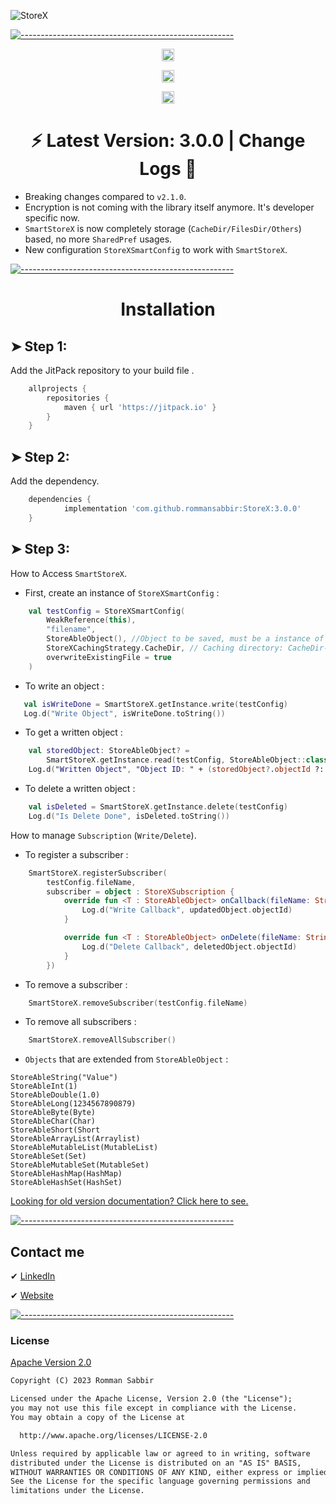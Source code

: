 ![StoreX](https://github.com/rommansabbir/StoreX/blob/master/art/storex_logo.png)

[![-----------------------------------------------------](https://raw.githubusercontent.com/andreasbm/readme/master/assets/lines/colored.png)](#getting-started-quick)

 <p align="center">
    <a href="https://android-arsenal.com/details/1/8362"><img alt="Maintained" src="https://img.shields.io/badge/Android%20Arsenal-StoreX-green.svg?style=flat" height="20"/></a>
</p>

 <p align="center">
     <a href="https://github.com/rommansabbir/StoreX"><img alt="Maintained" src="https://img.shields.io/badge/Maintained_Actively%3F-Yes-green.svg" height="20"/></a>
</p>

 <p align="center">
     <a href="https://jitpack.io/#rommansabbir/StoreX"><img alt="JitPack" src="https://img.shields.io/badge/JitPack-Yes-green.svg?style=flat" height="20"/></a>
</p>

<h1 align="center"> ⚡ Latest Version: 3.0.0 | Change Logs 🔰</h1>

- Breaking changes compared to `v2.1.0`.
- Encryption is not coming with the library itself anymore. It's developer specific now.
- `SmartStoreX` is now completely storage (`CacheDir/FilesDir/Others`) based, no more `SharedPref` usages.
- New configuration `StoreXSmartConfig` to work with `SmartStoreX`.

[![-----------------------------------------------------](https://raw.githubusercontent.com/andreasbm/readme/master/assets/lines/colored.png)](#getting-started-quick)

<h1 align="center">Installation</h1>

## ➤ Step 1:

Add the JitPack repository to your build file .

```gradle
    allprojects {
        repositories {
            maven { url 'https://jitpack.io' }
        }
    }
```

## ➤ Step 2:

Add the dependency.

```gradle
    dependencies {
            implementation 'com.github.rommansabbir:StoreX:3.0.0'
    }
```

## ➤ Step 3:
How to Access `SmartStoreX`.
- First, create an instance of `StoreXSmartConfig` :
```kotlin
    val testConfig = StoreXSmartConfig(
        WeakReference(this),
        "filename",
        StoreAbleObject(), //Object to be saved, must be a instance of StoreAbleObject.
        StoreXCachingStrategy.CacheDir, // Caching directory: CacheDir-FilesDir-Others
        overwriteExistingFile = true
    )
```

- To write an object :
 ````kotlin
    val isWriteDone = SmartStoreX.getInstance.write(testConfig)
    Log.d("Write Object", isWriteDone.toString())
````

- To get a written object :
```kotlin
    val storedObject: StoreAbleObject? =
        SmartStoreX.getInstance.read(testConfig, StoreAbleObject::class.java)
    Log.d("Written Object", "Object ID: " + (storedObject?.objectId ?: "null"))
```

- To delete a written object :
```kotlin
    val isDeleted = SmartStoreX.getInstance.delete(testConfig)
    Log.d("Is Delete Done", isDeleted.toString())
```

How to manage `Subscription` (`Write/Delete`).

- To register a subscriber : 
```kotlin
    SmartStoreX.registerSubscriber(
        testConfig.fileName,
        subscriber = object : StoreXSubscription {
            override fun <T : StoreAbleObject> onCallback(fileName: String, updatedObject: T) {
                Log.d("Write Callback", updatedObject.objectId)
            }

            override fun <T : StoreAbleObject> onDelete(fileName: String, deletedObject: T) {
                Log.d("Delete Callback", deletedObject.objectId)
            }
        })
```

- To remove a subscriber :
```kotlin
    SmartStoreX.removeSubscriber(testConfig.fileName)
```

- To remove all subscribers :
```kotlin
    SmartStoreX.removeAllSubscriber()
```

- `Objects` that are extended from `StoreAbleObject` :
```
StoreAbleString("Value")
StoreAbleInt(1)
StoreAbleDouble(1.0)
StoreAbleLong(1234567890879)
StoreAbleByte(Byte)
StoreAbleChar(Char)
StoreAbleShort(Short
StoreAbleArrayList(Arraylist)
StoreAbleMutableList(MutableList)
StoreAbleSet(Set)
StoreAbleMutableSet(MutableSet)
StoreAbleHashMap(HashMap)
StoreAbleHashSet(HashSet)
```

[Looking for old version documentation? Click here to see.](https://github.com/rommansabbir/StoreX/blob/master/README_OLD.md)

[![-----------------------------------------------------](https://raw.githubusercontent.com/andreasbm/readme/master/assets/lines/colored.png)](#getting-started-quick)

## Contact me

✔ [LinkedIn](https://www.linkedin.com/in/rommansabbir/)

✔ [Website](https://rommansabbir.com)


[![-----------------------------------------------------](https://raw.githubusercontent.com/andreasbm/readme/master/assets/lines/colored.png)](#getting-started-quick)

### License

[Apache Version 2.0](http://www.apache.org/licenses/LICENSE-2.0.html)

````html
Copyright (C) 2023 Romman Sabbir

Licensed under the Apache License, Version 2.0 (the "License");
you may not use this file except in compliance with the License.
You may obtain a copy of the License at

  http://www.apache.org/licenses/LICENSE-2.0

Unless required by applicable law or agreed to in writing, software
distributed under the License is distributed on an "AS IS" BASIS,
WITHOUT WARRANTIES OR CONDITIONS OF ANY KIND, either express or implied.
See the License for the specific language governing permissions and
limitations under the License.
````
